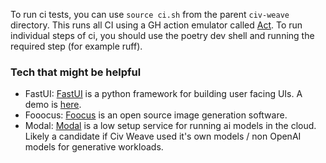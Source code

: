 To run ci tests, you can use `source ci.sh` from the parent `civ-weave` directory.
This runs all CI using a GH action emulator called [Act](https://github.com/nektos/act).
To run individual steps of ci, you should use the poetry dev shell and running the required step (for example ruff).

### Tech that might be helpful
- FastUI: [FastUI](https://github.com/samuelcolvin/FastUI/) is a python framework for building user facing UIs. A demo is [here](https://fastui-demo.onrender.com/).
- Fooocus: [Foocus](https://github.com/lllyasviel/Fooocus) is an open source image generation software.
- Modal: [Modal](https://modal.com/) is a low setup service for running ai models in the cloud. Likely a candidate if Civ Weave used it's own models / non OpenAI models for generative workloads.
